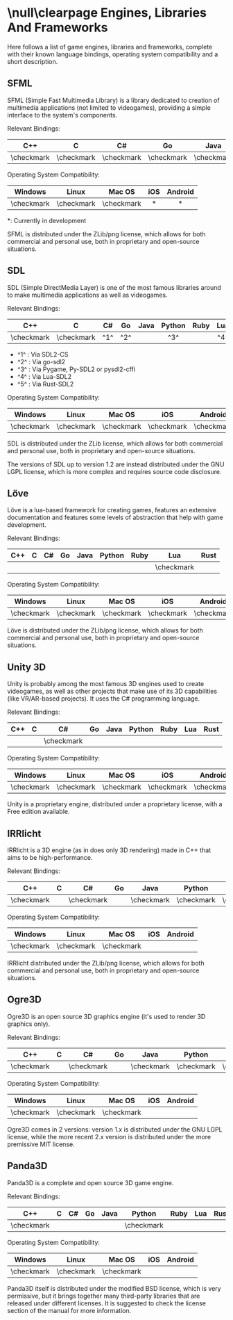 \null\clearpage
Engines, Libraries And Frameworks
=================================

Here follows a list of game engines, libraries and frameworks, complete with their known language bindings, operating system compatibility and a short description.

SFML
-----

SFML (Simple Fast Multimedia Library) is a library dedicated to creation of multimedia applications (not limited to videogames), providing a simple interface to the system's components.

Relevant Bindings:

| C++ | C | C# | Go | Java | Python | Ruby | Lua | Rust |
|:---:|:-:|:----:|:--:|:----:|:------:|:----:|:---:|:----:|
|  \checkmark  | \checkmark |  \checkmark   | \checkmark  | \checkmark    | \checkmark      | \checkmark    |     | \checkmark    |

Operating System Compatibility:

| Windows | Linux | Mac OS | iOS | Android |
|:-------:|:-----:|:------:|:---:|:-------:|
|   \checkmark     | \checkmark     |  \checkmark     |  *  |  *      |

\*: Currently in development

SFML is distributed under the ZLib/png license, which allows for both commercial and personal use, both in proprietary and open-source situations.

SDL
-------

SDL (Simple DirectMedia Layer) is one of the most famous libraries around to make multimedia applications as well as videogames.

Relevant Bindings:

| C++ | C | C# | Go | Java | Python | Ruby | Lua | Rust |
|:---:|:-:|:----:|:--:|:----:|:------:|:----:|:---:|:----:|
| \checkmark | \checkmark | ^1^ | ^2^ | | ^3^ | | ^4^ | ^5^ |

- ^1^ : Via SDL2-CS
- ^2^ : Via go-sdl2
- ^3^ : Via Pygame, Py-SDL2 or pysdl2-cffi
- ^4^ : Via Lua-SDL2
- ^5^ : Via Rust-SDL2

Operating System Compatibility:

| Windows | Linux | Mac OS | iOS | Android |
|:-------:|:-----:|:------:|:---:|:-------:|
|   \checkmark     | \checkmark     |  \checkmark     |  \checkmark  |  \checkmark      |

SDL is distributed under the ZLib license, which allows for both commercial and personal use, both in proprietary and open-source situations.

The versions of SDL up to version 1.2 are instead distributed under the GNU LGPL license, which is more complex and requires source code disclosure.

Löve
-----

Löve is a lua-based framework for creating games, features an extensive documentation and features some levels of abstraction that help with game development.

Relevant Bindings:

| C++ | C | C# | Go | Java | Python | Ruby | Lua | Rust |
|:---:|:-:|:----:|:--:|:----:|:------:|:----:|:---:|:----:|
|     |   |      |    |      |        |      | \checkmark |  |

Operating System Compatibility:

| Windows | Linux | Mac OS | iOS | Android |
|:-------:|:-----:|:------:|:---:|:-------:|
|   \checkmark     | \checkmark     |  \checkmark     |  \checkmark  |  \checkmark      |

Löve is distributed under the ZLib/png license, which allows for both commercial and personal use, both in proprietary and open-source situations.

Unity 3D
--------

Unity is probably among the most famous 3D engines used to create videogames, as well as other projects that make use of its 3D capabilities (like VR/AR-based projects). It uses the C# programming language.

Relevant Bindings:

| C++ | C | C# | Go | Java | Python | Ruby | Lua | Rust |
|:---:|:-:|:----:|:--:|:----:|:------:|:----:|:---:|:----:|
|     |   |  \checkmark    |    |      |        |      |  |  |

Operating System Compatibility:

| Windows | Linux | Mac OS | iOS | Android |
|:-------:|:-----:|:------:|:---:|:-------:|
|   \checkmark     | \checkmark     |  \checkmark     |  \checkmark  |  \checkmark      |

Unity is a proprietary engine, distributed under a proprietary license, with a Free edition available.


IRRlicht
--------

IRRlicht is a 3D engine (as in does only 3D rendering) made in C++ that aims to be high-performance.

Relevant Bindings:

| C++ | C | C# | Go | Java | Python | Ruby | Lua | Rust |
|:---:|:-:|:----:|:--:|:----:|:------:|:----:|:---:|:----:|
| \checkmark |   | \checkmark  |    |  \checkmark | \checkmark  | \checkmark |  |  |

Operating System Compatibility:

| Windows | Linux | Mac OS | iOS | Android |
|:-------:|:-----:|:------:|:---:|:-------:|
|   \checkmark     | \checkmark     |  \checkmark     |  |  |

IRRlicht distributed under the ZLib/png license, which allows for both commercial and personal use, both in proprietary and open-source situations.


Ogre3D
------

Ogre3D is an open source 3D graphics engine (it's used to render 3D graphics only).

Relevant Bindings:

| C++ | C | C# | Go | Java | Python | Ruby | Lua | Rust |
|:---:|:-:|:----:|:--:|:----:|:------:|:----:|:---:|:----:|
| \checkmark |   | \checkmark  |    |  \checkmark | \checkmark  | \checkmark |  |  |

Operating System Compatibility:

| Windows | Linux | Mac OS | iOS | Android |
|:-------:|:-----:|:------:|:---:|:-------:|
|   \checkmark     | \checkmark     |  \checkmark     |  |  |

Ogre3D comes in 2 versions: version 1.x is distributed under the GNU LGPL license, while the more recent 2.x version is distributed under the more premissive MIT license.

Panda3D
---------

Panda3D is a complete and open source 3D game engine.

Relevant Bindings:

| C++ | C | C# | Go | Java | Python | Ruby | Lua | Rust |
|:---:|:-:|:----:|:--:|:----:|:------:|:----:|:---:|:----:|
| \checkmark |   | |    |  | \checkmark  | |  |  |

Operating System Compatibility:

| Windows | Linux | Mac OS | iOS | Android |
|:-------:|:-----:|:------:|:---:|:-------:|
|   \checkmark     | \checkmark     |  \checkmark     |  |  |

Panda3D itself is distributed under the modified BSD license, which is very permissive, but it brings together many third-party libraries that are released under different licenses. It is suggested to check the license section of the manual for more information.
